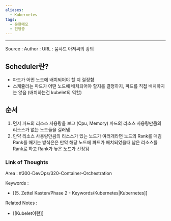 ```yaml
---
aliases:
  - Kubernetes
tags:
  - 문헌메모
  - 진행중
---
```



---


Source :
Author : 
URL : 뭄샤드 아저씨의 강의

## Scheduler란?
- 파드가 어떤 노드에 배치되어야 할 지 결정함
- 스케쥴러는 파드가 어떤 노드에 배치되어야 할지를 결정하지, 파드를 직접 배치하지는 않음 (배치하는건 kubelet의 역할)
## 순서
1. 먼저 파드의 리소스 사용량을 보고 (Cpu, Memory) 파드의 리소스 사용량만큼의 리소스가 없는 노드들을 걸러냄
2. 만약 리소스 사용량만큼의 리소스가 있는 노드가 여러개라면 노드의 Rank를 매김 Rank를 매기는 방식은은 만약 해당 노드에 파드가 배치되었을때 남은 리소스를 Rank로 하고 Rank가 높은 노드가 선정됨

### Link of Thoughts
Area : #300-DevOps/320-Container-Orchestration 

Keywords :
- [[5. Zettel Kasten/Phase 2 - Keywords/Kubernetes|Kubernetes]]

Related Notes : 
- [[Kubelet이란]]